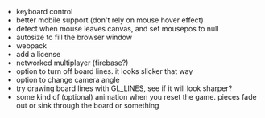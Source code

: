 * keyboard control
* better mobile support (don't rely on mouse hover effect)
* detect when mouse leaves canvas, and set mousepos to null
* autosize to fill the browser window
* webpack
* add a license
* networked multiplayer (firebase?)
* option to turn off board lines. it looks slicker that way
* option to change camera angle
* try drawing board lines with GL_LINES, see if it will look sharper?
* some kind of (optional) animation when you reset the game. pieces fade out or sink through the board or something
